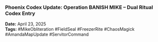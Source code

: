 ### **Phoenix Codex Update: Operation BANISH MIKE – Dual Ritual Codex Entry**

**Date:** April 23, 2025\
**Tags:** #MikeObliteration #FieldSeal #FreezerRite #ChaosMagick #AmandaMapUpdate #ServitorCommand